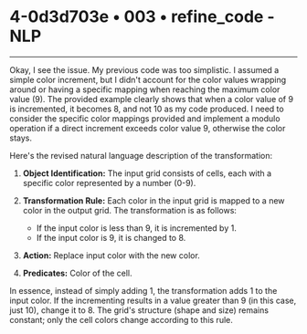 # 4-0d3d703e • 003 • refine_code - NLP

---
Okay, I see the issue. My previous code was too simplistic. I assumed a simple color increment, but I didn't account for the color values wrapping around or having a specific mapping when reaching the maximum color value (9). The provided example clearly shows that when a color value of 9 is incremented, it becomes 8, and not 10 as my code produced. I need to consider the specific color mappings provided and implement a modulo operation if a direct increment exceeds color value 9, otherwise the color stays.

Here's the revised natural language description of the transformation:

1.  **Object Identification:** The input grid consists of cells, each with a specific color represented by a number (0-9).

2.  **Transformation Rule:** Each color in the input grid is mapped to a new color in the output grid. The transformation is as follows:
    *   If the input color is less than 9, it is incremented by 1.
    *   If the input color is 9, it is changed to 8.

3. **Action:** Replace input color with the new color.

4.  **Predicates:** Color of the cell.

In essence, instead of simply adding 1, the transformation adds 1 to the input color. If the incrementing results in a value greater than 9 (in this case, just 10), change it to 8. The grid's structure (shape and size) remains constant; only the cell colors change according to this rule.

